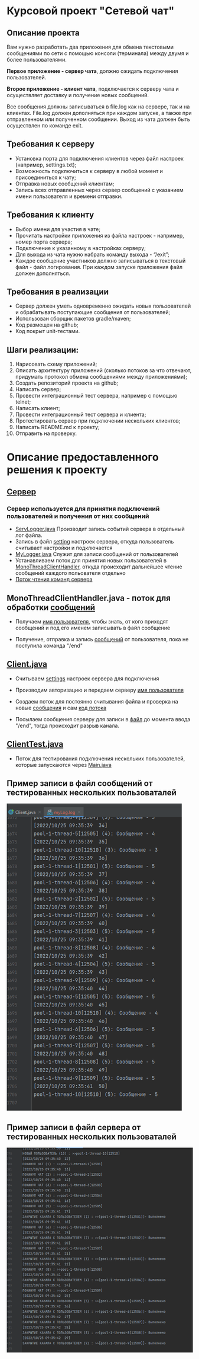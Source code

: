 # Курсовой проект "Сетевой чат"

## Описание проекта

Вам нужно разработать два приложения для обмена текстовыми сообщениями по сети с помощью консоли (терминала) между двумя и более пользователями.

**Первое приложение - сервер чата**, должно ожидать подключения пользователей.

**Второе приложение - клиент чата**, подключается к серверу чата и осуществляет доставку и получение новых сообщений.

Все сообщения должны записываться в file.log как на сервере, так и на клиентах. File.log должен дополняться при каждом запуске, а также при отправленном или полученном сообщении. Выход из чата должен быть осуществлен по команде exit.

## Требования к серверу

- Установка порта для подключения клиентов через файл настроек (например, settings.txt);
- Возможность подключиться к серверу в любой момент и присоединиться к чату;
- Отправка новых сообщений клиентам;
- Запись всех отправленных через сервер сообщений с указанием имени пользователя и времени отправки.

## Требования к клиенту

- Выбор имени для участия в чате;
- Прочитать настройки приложения из файла настроек - например, номер порта сервера;
- Подключение к указанному в настройках серверу;
- Для выхода из чата нужно набрать команду выхода - “/exit”;
- Каждое сообщение участников должно записываться в текстовый файл - файл логирования. При каждом запуске приложения файл должен дополняться.

## Требования в реализации

- Сервер должен уметь одновременно ожидать новых пользователей и обрабатывать поступающие сообщения от пользователей;
- Использован сборщик пакетов gradle/maven;
- Код размещен на github;
- Код покрыт unit-тестами.

## Шаги реализации:

1. Нарисовать схему приложений;
2. Описать архитектуру приложений (сколько потоков за что отвечают, придумать протокол обмена сообщениями между приложениями);
3. Создать репозиторий проекта на github;
4. Написать сервер;
5. Провести интеграционный тест сервера, например с помощью telnet;
6. Написать клиент;
7. Провести интеграционный тест сервера и клиента;
8. Протестировать сервер при подключении нескольких клиентов;
9. Написать README.md к проекту;
10. Отправить на проверку.

# Описание предоставленного решения к проекту
 
## [Сервер](https://github.com/neo7976/Java-6-Homeworks-Multithreading-6-Course/blob/abb732216266eeb5221c565e48a74bc1e4baa2bc/src/main/java/Server.java)
### Сервер используется для принятия подключений пользователей и получения от них сообщений
- [ServLogger.java](https://github.com/neo7976/Java-6-Homeworks-Multithreading-6-Course/blob/abb732216266eeb5221c565e48a74bc1e4baa2bc/src/main/java/log/ServLogger.java)
 Производит запись событий сервера в отдельный лог файла.
- Запись в файл [setting](https://github.com/neo7976/Java-6-Homeworks-Multithreading-6-Course/blob/5bff8cd39e02f240c97360c8128aedfb8c4ca5b7/src/main/java/Server.java#L33-L39) настроек сервера, откуда пользователь считывает настройки и подключается
- [MyLogger.java](https://github.com/neo7976/Java-6-Homeworks-Multithreading-6-Course/blob/abb732216266eeb5221c565e48a74bc1e4baa2bc/src/main/java/log/MyLogger.java)
Служит для записи сообщений от пользователей
- Устанавливаем поток для принятия новых пользователей в [MonoThreadClientHandler](https://github.com/neo7976/Java-6-Homeworks-Multithreading-6-Course/blob/abb732216266eeb5221c565e48a74bc1e4baa2bc/src/main/java/thread/MonoThreadClientHandler.java), откуда происходит дальнейшее чтение сообщений каждого польователя отдельно
- [Поток чтения команд сервера](https://github.com/neo7976/Java-6-Homeworks-Multithreading-6-Course/blob/abb732216266eeb5221c565e48a74bc1e4baa2bc/src/main/java/Server.java#L32-L52)

##  MonoThreadClientHandler.java - поток для обработки [сообщений](https://github.com/neo7976/Java-6-Homeworks-Multithreading-6-Course/blob/abb732216266eeb5221c565e48a74bc1e4baa2bc/src/main/java/thread/MonoThreadClientHandler.java)

- Получаем [имя пользователя](https://github.com/neo7976/Java-6-Homeworks-Multithreading-6-Course/blob/abb732216266eeb5221c565e48a74bc1e4baa2bc/src/main/java/thread/MonoThreadClientHandler.java#L27-L29), чтобы знать, от кого приходят сообщений и под его именем записывать в файл сообщение

- Получение, отправка и запись [сообщений](https://github.com/neo7976/Java-6-Homeworks-Multithreading-6-Course/blob/abb732216266eeb5221c565e48a74bc1e4baa2bc/src/main/java/thread/MonoThreadClientHandler.java#L31-L48) от пользователя, пока не поступила команда "/end"

## [Client.java](https://github.com/neo7976/Java-6-Homeworks-Multithreading-6-Course/blob/abb732216266eeb5221c565e48a74bc1e4baa2bc/src/main/java/Client.java)

- Считываем [settings](https://github.com/neo7976/Java-6-Homeworks-Multithreading-6-Course/blob/abb732216266eeb5221c565e48a74bc1e4baa2bc/src/main/java/Client.java#L23-L38) настроек сервера для подключения

- Производим авторизацию и передаем серверу [имя пользователя](https://github.com/neo7976/Java-6-Homeworks-Multithreading-6-Course/blob/abb732216266eeb5221c565e48a74bc1e4baa2bc/src/main/java/Client.java#L40-L51)
- Создаем поток для постоянно считывания файла и проверка на новые [сообщения](https://github.com/neo7976/Java-6-Homeworks-Multithreading-6-Course/blob/abb732216266eeb5221c565e48a74bc1e4baa2bc/src/main/java/Client.java#L54-L55) и сам [код потока](https://github.com/neo7976/Java-6-Homeworks-Multithreading-6-Course/blob/abb732216266eeb5221c565e48a74bc1e4baa2bc/src/main/java/thread/ThreadReadMessage.java)

- Посылаем сообщения серверу для записи в [файл](https://github.com/neo7976/Java-6-Homeworks-Multithreading-6-Course/blob/abb732216266eeb5221c565e48a74bc1e4baa2bc/src/main/java/Client.java#L57-L85) до момента ввода "/end", тогда происходит разрыв канала.

## [ClientTest.java](https://github.com/neo7976/Java-6-Homeworks-Multithreading-6-Course/blob/abb732216266eeb5221c565e48a74bc1e4baa2bc/src/main/java/thread/ClientTest.java)

- Поток для тестирования подключения нескольких пользователей, которые запускаются через [Main.java](https://github.com/neo7976/Java-6-Homeworks-Multithreading-6-Course/blob/abb732216266eeb5221c565e48a74bc1e4baa2bc/src/main/java/Main.java)

## Пример записи в файл сообщений от тестированных нескольких пользоваталей
![](/src/main/resources/logUser.png)
## Пример записи в файл сервера от тестированных нескольких пользоваталей
![](/src/main/resources/logServ.png)

